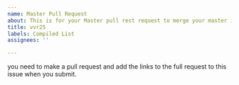 ```yaml
---
name: Master Pull Request
about: This is for your Master pull rest request to merge your master into this repo.
title: vvr25
labels: Compiled List
assignees: ''

---
```


you need to make a pull request and add the links to the full request to this issue when you submit.
